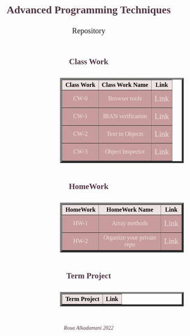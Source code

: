 <html>
<head>
    <title>Advanced Programming Techniques</title>
    <link rel="icon" sizes="192x192" href="https://upload.wikimedia.org/wikipedia/commons/thumb/0/02/Circle-icons-computer.svg/768px-Circle-icons-computer.svg.png?20160314153535">
    <link rel="manifest" href="manifest.json">
    <meta name="viewport" content="width=device-width, initial-scale=1.0">
    
<style>

        html {
            margin-left: 10%;
        } 
        * {          
            font-family: Trebuchet MS;
            text-align: center;
        }
        a {
            font-size: 20px;
            line-height: 200%;
        }
        th {background-color: rgb(238, 226, 226); color: rgb(4, 2, 2); }
        a{text-decoration: none; color: inherit;}
        td{background-color: rgb(200, 156, 156); color: rgb(238, 226, 226);}
        div {margin-top:30px; margin-left: 35%;  } 
        h1, h2, h3, h6 { color: #533747ff; margin-top:50px; }
        
</style>
    
</head>
<body class="vsc-initialized" data-new-gr-c-s-check-loaded="14.1085.0" data-gr-ext-installed="">

<h1>Advanced Programming Techniques</h1>

<a href="https://github.com/ralkadamani/Roua-Alkadamani-BLM-">Repository</a>

<h2>Class Work</h2>    

<div>
    <table border="5px" cellpadding="10px"  width="50%" >
        
<tbody>

<div>
            <tr>
                <th>
                    Class Work
                </th>
                <th>
                    Class Work Name
                </th>
                <th>
                     Link
                </th>
            </tr>
</div>
<div>
    <tr>
            <td >
                CW-0
            </td>
            <td>
                Browser tools
            </td>
            <td>
                <a href="https://github.com/ralkadamani/Roua-Alkadamani-BLM-/blob/c1284bdecaad036b1c64540f188e9b5d405b6d5c/Browser%20tools.pdf">Link</a>
            </td>
   </tr>
</div>
        
   <tr>
            <td>
                CW-1
            </td>
            <td>
                IBAN verification
            </td>
            <td>
                <a href="https://github.com/ralkadamani/Roua-Alkadamani-BLM-/blob/8cb21127b389d752d7f6c523a479ed4301dc9df5/iban.html">Link</a>
            </td>
    </tr>
        
   <tr>
            <td>
                CW-2
            </td>
            <td>
                Text to Objects
            </td>
            <td>
                <a href="https://github.com/ralkadamani/Roua-Alkadamani-BLM-/blob/cdf7cdbc3f235f910e376c64365b6001e78fe49a/TextToObjects.html">Link</a>
            </td>
    </tr>

   <tr>
            <td>
                CW-3
            </td>
            <td>
                Object Inspector
            </td>
            <td>
                <a href="https://github.com/ralkadamani/Roua-Alkadamani-BLM-/blob/c1284bdecaad036b1c64540f188e9b5d405b6d5c/object%20inspector.pdf">Link</a>
            </td>
    </tr>
       
   </tbody>
</table>

</div>
   
<h2>HomeWork</h2>  

<div >
    <table border="5px" cellpadding="10px"  width="50%">
        
   <tbody>

   <div>
            <tr>
                <th>
                    HomeWork
                </th>
                <th>
                    HomeWork Name
                </th>
                <th>
                     Link
                </th>
            </tr>
    </div>
        
   <tr>
            <td >
                HW-1
            </td>
            <td>
                Array methods
            </td>
            <td>
                <a href="https://github.com/ralkadamani/Roua-Alkadamani-BLM-/blob/4ab9b568b6e25fb14d2a4725aa8d7dba4ea5c589/Array%20Methods.pdf">Link</a>
            </td>
   </tr>
        
   <tr>
            <td>
                HW-2
            </td>
            <td>
                Organize your private repo
            </td>
            <td>
                <a href="https://github.com/ralkadamani/Roua-Alkadamani-BLM-/blob/58eafe63ef56a341cb5c80ba58a2da7295f8127c/OrganizeYourPrivateRepo.html">Link</a>
            </td>
    </tr>
       
   </tbody>
</table>

</div>
    
<h2>Term Project</h2>  

<div >
    <table border="5px" cellpadding="10px"  width="50%">
    <tbody>

   <div>
        <tr>
                <th>
                    Term Project
                </th>
                <th>
                    Link
                </th>
        </tr>
   </div>
        
</tbody>
</table>
</div> 

<script>
    navigator.serviceWorker.register('sw.js')
</script>


<h6>Roua Alkadamani 2022</h6>
</body><grammarly-desktop-integration data-grammarly-shadow-root="true"></grammarly-desktop-integration></html>
